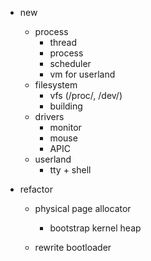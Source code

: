 
* new
  - process
    - thread
    - process
    - scheduler
    - vm for userland
  - filesystem
    - vfs (/proc/, /dev/)
    - building
  - drivers
    - monitor
    - mouse
    - APIC
  - userland
    - tty + shell

* refactor
  - physical page allocator
    - bootstrap kernel heap

  - rewrite bootloader
